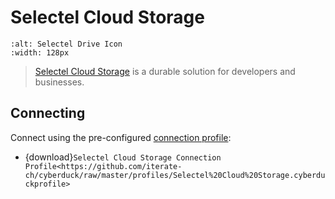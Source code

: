 Selectel Cloud Storage
====

```{image} _images/selectel.png
:alt: Selectel Drive Icon
:width: 128px
```

> [Selectel Cloud Storage](https://selectel.ru/en/services/cloud/storage/) is a durable solution for developers and businesses.

## Connecting

Connect using the pre-configured [connection profile](../../cyberduck/connection.md#connection-profiles):

- {download}`Selectel Cloud Storage Connection Profile<https://github.com/iterate-ch/cyberduck/raw/master/profiles/Selectel%20Cloud%20Storage.cyberduckprofile>`